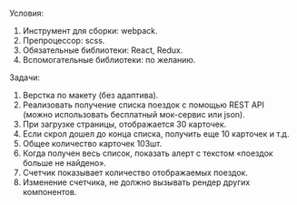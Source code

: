 Условия:
 1. Инструмент для сборки: webpack.
 2. Препроцессор: scss.
 3. Обязательные библиотеки: React, Redux.
 4. Вспомогательные библиотеки: по желанию.

Задачи:
1. Верстка по макету (без адаптива).
2. Реализовать получение списка поездок с помощью REST API (можно использовать бесплатный мок-сервис или json).
3. При загрузке страницы, отображается 30 карточек. 
4. Если скрол дошел до конца списка, получить еще 10 карточек и т.д. 
5. Общее количество карточек 103шт. 
6. Когда получен весь список, показать алерт с текстом «поездок больше не найдено».
7. Счетчик показывает количество отображаемых поездок.
8. Изменение счетчика, не должно вызывать рендер других компонентов.